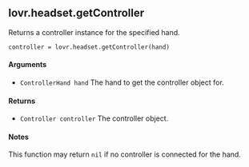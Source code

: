 lovr.headset.getController
---

Returns a controller instance for the specified hand.

    controller = lovr.headset.getController(hand)

#### Arguments

- `ControllerHand hand` The hand to get the controller object for.

#### Returns

- `Controller controller` The controller object.

#### Notes

This function may return `nil` if no controller is connected for the hand.
